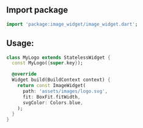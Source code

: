 ## Import package

```dart
import 'package:image_widget/image_widget.dart';
```

## Usage: 

```dart
class MyLogo extends StatelessWidget {
  const MyLogo({super.key});

  @override
  Widget build(BuildContext context) {
    return const ImageWidget(
      path: 'assets/images/logo.svg',
      fit: BoxFit.fitWidth,
      svgColor: Colors.blue,
    );
  }
}
```